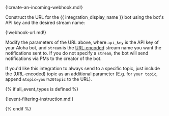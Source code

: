 {!create-an-incoming-webhook.md!}

Construct the URL for the {{ integration_display_name }}
bot using the bot's API key and the desired stream name:

{!webhook-url.md!}

Modify the parameters of the URL above, where `api_key` is the API key
of your Aloha bot, and `stream` is the [URL-encoded](https://www.urlencoder.org/)
stream name you want the notifications sent to. If you do not specify a
`stream`, the bot will send notifications via PMs to the creator of the bot.

If you'd like this integration to always send to a specific topic,
just include the (URL-encoded) topic as an additional parameter
(E.g. for `your topic`, append `&topic=your%20topic` to the URL).

{% if all_event_types is defined %}

{!event-filtering-instruction.md!}

{% endif %}
